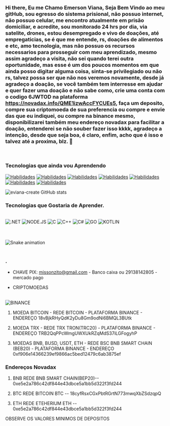 ### Hi there, Eu me Chamo Emerson Viana, Seja Bem Vindo ao meu gitHub, sou egresso do sistema prisional, não possuo internet, não possuo celular, me encontro atualmente em prisão domiciliar, e acredite, sou monitorado 24 hrs por dia, via satelite, drones, estou desempregado e vivo de doações, até empregaticias, se é que me entende, rs, doações de alimentos e etc, amo tecnologia, mas não possuo os recursos necessarios para prosseguir com meu aprendizado, mesmo assim agradeço a visita, não sei quando terei outra oportunidade, mas esse é um dos poucos momentos em que ainda posso digitar alguma coisa, sinta-se privilegiado ou não rs, talvez possa ser que não nos veremos novamente, desde já agradeço a doação, se você também tem interresse em ajudar e quer fazer uma doação e não sabe como, crie uma conta com o codigo 6JWTOD na plataforma https://novadax.info/QME1izwAccFYCUEs5, faça um deposito, compre sua criptomoeda de sua preferencia ou compre e envie das que eu indiquei, ou compre na binance mesmo, disponibilizarei também meu endereço novadax para facilitar a doação, entenderei se não souber fazer isso kkkk, agradeço a intenção, desde que seja boa, é claro, enfim, acho que é isso e talvez até a proxima, blz. 👋
<br/>

### Tecnologias que ainda vou Aprendendo
[![Habilidades](https://img.shields.io/badge/HTML5-E34F26?style=for-the-badge&logo=html5&logoColor=white)](https://github.com/eviana-create/Tabela-de-todos-os-Estados/blob/main/index.html)
[![Habilidades](https://img.shields.io/badge/CSS3-1572B6?style=for-the-badge&logo=css3&logoColor=white)](https://github.com/eviana-create/Criando-menu-lateral/blob/main/style.css)
[![Habilidades](https://img.shields.io/badge/JavaScript-F7DF1E?style=for-the-badge&logo=javascript&logoColor=black)](https://github.com/eviana-create/Recriando_interfaceGrafica_netflix/tree/main/js)
[![Habilidades](https://img.shields.io/badge/Python-14354C?style=for-the-badge&logo=python&logoColor=white)](https://github.com/eviana-create/Python)
[![Habilidades](https://img.shields.io/badge/Java-ED8B00?style=for-the-badge&logo=openjdk&logoColor=white)](https://github.com/eviana-create/JavaOnline)
[![Habilidades](https://img.shields.io/badge/PHP-777BB4?style=for-the-badge&logo=php&logoColor=white)](https://github.com/eviana-create/Forum_DesenvolvimentoWeb/tree/main/Site)
[![Habilidades](https://img.shields.io/badge/React-20232A?style=for-the-badge&logo=react&logoColor=61DAFB)](https://github.com/eviana-create/Fundamentos_React.js/tree/master/src)

![eviana-create GitHub stats](https://github-readme-stats.vercel.app/api?username=eviana-create&show_icons=true&theme=tokyonight)

### Tecnologias que Gostaria de Aprender.

<div style="display: inline_block"><br/>
    <img aling="center" alt=".NET" src="https://img.shields.io/badge/.NET-5C2D91?style=for-the-badge&logo=.net&logoColor=white">
    <img aling="center" alt="NODE.JS" src="https://img.shields.io/badge/Node.js-43853D?style=for-the-badge&logo=node.js&logoColor=white">
    <img aling="center" alt="C" src="https://img.shields.io/badge/C-00599C?style=for-the-badge&logo=c&logoColor=white">
    <img aling="center" alt="C++" src="https://img.shields.io/badge/C%2B%2B-00599C?style=for-the-badge&logo=c%2B%2B&logoColor=white">
    <img aling="center" alt="C#" src="https://img.shields.io/badge/C%23-239120?style=for-the-badge&logo=c-sharp&logoColor=white">
    <img aling="center" alt="GO" src="https://img.shields.io/badge/Go-00ADD8?style=for-the-badge&logo=go&logoColor=white">
    <img aling="center" alt="KOTLIN" src="https://img.shields.io/badge/Kotlin-0095D5?&style=for-the-badge&logo=kotlin&logoColor=white">
</div>
<br/><br/a>

![Snake animation](https://github.com/eviana-create/eviana-create/blob/output/github-contribution-grid-snake.svg)
<br/><br/>

### .

- CHAVE PIX: missonzito@gmail.com - Banco caixa ou 29138142805 - mercado pago

- CRIPTOMOEDAS 
<div style="display: inline_block"><br/>
    <img aling="center" alt="BINANCE"  src="https://img.shields.io/badge/Binance-FCD535?style=for-the-badge&logo=binance&logoColor=white">
</div>

1. MOEDA BITCOIN - REDE BITCOIN - PLATAFORMA BINANCE - ENDEREÇO 18vBjkRHyQdK2yDu8Gm9odNi6BMQL3BUtk

2. MOEDA TRX - REDE TRX TRON(TRC20) - PLATAFORMA BINANCE - ENDEREÇO TRB2QqPPcWmgUWXUkRZqMdS37iLGFogyhP

3. MOEDAS BNB, BUSD, USDT, ETH - REDE BSC BNB SMART CHAIN (BEB20) - PLATAFORMA BINANCE - ENDEREÇO 0xf906e14366239ef9866ac5bed12479c6ab3875ef

### Endereços Novadax

1. BNB REDE BNB SMART CHAIN(BEP20)-- 0xe5e2a786c42df844e43dbce5a1bb5d322f3fd244

2. BTC REDE BITCOIN BTC -- 18cyfRsxCGxPbtRGrtN773mwqXbZSdzqpQ

3. ETH REDE ETEHERIUM ETH -- 0xe5e2a786c42df844e43dbce5a1bb5d322f3fd244

OBSERVE OS VALORES MINIMOS DE DEPOSITOS


